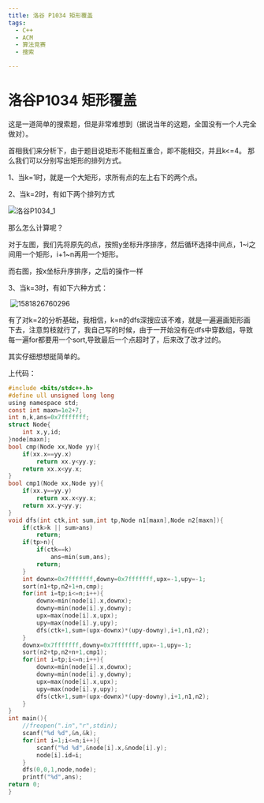 ```yaml
---
title: 洛谷 P1034 矩形覆盖
tags:
  - C++
  - ACM
  - 算法竞赛
  - 搜索

---
```


# 洛谷P1034 矩形覆盖

这是一道简单的搜索题，但是非常难想到（据说当年的这题，全国没有一个人完全做对）。

首相我们来分析下，由于题目说矩形不能相互重合，即不能相交，并且k<=4。 那么我们可以分别写出矩形的排列方式。

1、当k=1时，就是一个大矩形，求所有点的左上右下的两个点。

2、当k=2时，有如下两个排列方式

![洛谷P1034_1](\JODE-HRK.github.io\assets\image\洛谷P1034_1.png)

那么怎么计算呢？

对于左图，我们先将原先的点，按照y坐标升序排序，然后循环选择中间点，1~i之间用一个矩形，i+1~n再用一个矩形。

而右图，按x坐标升序排序，之后的操作一样

3、当k=3时，有如下六种方式：

​	![1581826760296](\JODE-HRK.github.io\assets\image\luogu_P1034_2.jpg)

有了对k=2的分析基础，我相信，k=n的dfs深搜应该不难，就是一遍遍画矩形画下去，注意剪枝就行了，我自己写的时候，由于一开始没有在dfs中穿数组，导致每一遍for都要用一个sort,导致最后一个点超时了，后来改了改才过的。

其实仔细想想挺简单的。

上代码：

```c
#include <bits/stdc++.h>
#define ull unsigned long long 
using namespace std;
const int maxn=1e2+7;
int n,k,ans=0x7fffffff;
struct Node{
    int x,y,id;
}node[maxn];
bool cmp(Node xx,Node yy){
    if(xx.x==yy.x)
        return xx.y<yy.y;
    return xx.x<yy.x;
}
bool cmp1(Node xx,Node yy){
    if(xx.y==yy.y)
        return xx.x<yy.x;
    return xx.y<yy.y;
}
void dfs(int ctk,int sum,int tp,Node n1[maxn],Node n2[maxn]){
    if(ctk>k || sum>ans)
        return;
    if(tp>n){
        if(ctk==k)
            ans=min(sum,ans);
        return;
    }
    int downx=0x7fffffff,downy=0x7fffffff,upx=-1,upy=-1;
    sort(n1+tp,n2+1+n,cmp);
    for(int i=tp;i<=n;i++){
        downx=min(node[i].x,downx);
        downy=min(node[i].y,downy);
        upx=max(node[i].x,upx);
        upy=max(node[i].y,upy);
        dfs(ctk+1,sum+(upx-downx)*(upy-downy),i+1,n1,n2);
    }
    downx=0x7fffffff,downy=0x7fffffff,upx=-1,upy=-1;
    sort(n2+tp,n2+n+1,cmp1);
    for(int i=tp;i<=n;i++){
        downx=min(node[i].x,downx);
        downy=min(node[i].y,downy);
        upx=max(node[i].x,upx);
        upy=max(node[i].y,upy);
        dfs(ctk+1,sum+(upx-downx)*(upy-downy),i+1,n1,n2);
    }
}
int main(){
    //freopen(".in","r",stdin);
    scanf("%d %d",&n,&k);
    for(int i=1;i<=n;i++){
        scanf("%d %d",&node[i].x,&node[i].y);
        node[i].id=i;
    }
    dfs(0,0,1,node,node);
    printf("%d",ans);
return 0;
}
```

